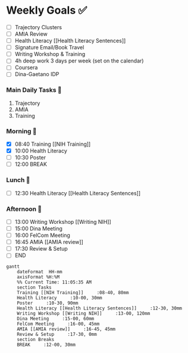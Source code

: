 # Weekly Goals ✅
  - [ ] Trajectory Clusters 
  - [ ] AMIA Review 
  - [ ] Health Literacy [[Health Literacy Sentences]]
  - [ ] Signature Email/Book Travel
  - [ ] Writing Workshop & Training 
  - [ ] 4h deep work 3 days per week (set on the calendar)
  - [ ] Coursera
  - [ ] Dina-Gaetano IDP
### Main Daily Tasks 💚 
1. Trajectory
2. AMIA
3. Training
### Morning 🔨
- [x] 08:40 Training [[NIH Training]]
- [x] 10:00 Health Literacy
- [ ] 10:30 Poster
- [ ] 12:00 BREAK
### Lunch 👀
- [ ] 12:30 Health Literacy [[Health Literacy Sentences]]
### Afternoon 👻
- [ ] 13:00 Writing Workshop [[Writing NIH]]
- [ ] 15:00 Dina Meeting
- [ ] 16:00 FelCom Meeting
- [ ] 16:45 AMIA [[AMIA review]]
- [ ] 17:30 Review & Setup
- [ ] END
```mermaid
gantt
    dateFormat  HH-mm
    axisFormat %H:%M
    %% Current Time: 11:05:35 AM
    section Tasks
    Training [[NIH Training]]     :08-40, 80mm
    Health Literacy     :10-00, 30mm
    Poster     :10-30, 90mm
    Health Literacy [[Health Literacy Sentences]]     :12-30, 30mm
    Writing Workshop [[Writing NIH]]     :13-00, 120mm
    Dina Meeting     :15-00, 60mm
    FelCom Meeting     :16-00, 45mm
    AMIA [[AMIA review]]     :16-45, 45mm
    Review & Setup     :17-30, 0mm
    section Breaks
    BREAK     :12-00, 30mm
```

